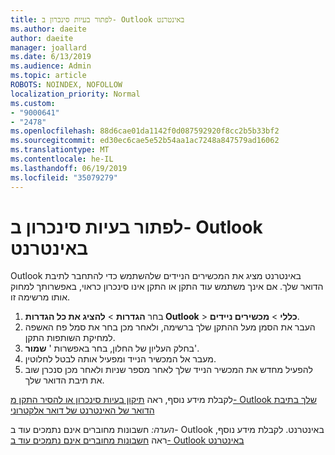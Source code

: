 ```yaml
---
title: לפתור בעיות סינכרון ב- Outlook באינטרנט
ms.author: daeite
author: daeite
manager: joallard
ms.date: 6/13/2019
ms.audience: Admin
ms.topic: article
ROBOTS: NOINDEX, NOFOLLOW
localization_priority: Normal
ms.custom:
- "9000641"
- "2478"
ms.openlocfilehash: 88d6cae01da1142f0d087592920f8cc2b5b33bf2
ms.sourcegitcommit: ed30ec6cae5e52b54aa1ac7248a847579ad16062
ms.translationtype: MT
ms.contentlocale: he-IL
ms.lasthandoff: 06/19/2019
ms.locfileid: "35079279"
---
```

# <a name="fix-outlook-on-the-web-sync-issues"></a>לפתור בעיות סינכרון ב- Outlook באינטרנט

Outlook באינטרנט מציג את המכשירים הניידים שלהשתמש כדי להתחבר לתיבת הדואר שלך. אם אינך משתמש עוד התקן או התקן אינו סינכרון כראוי, באפשרותך למחוק אותו מרשימה זו.

1. בחר **הגדרות** > **להציג את כל הגדרות Outlook** > **כללי** > **מכשירים ניידים**.
1. העבר את הסמן מעל ההתקן שלך ברשימה, ולאחר מכן בחר את סמל פח האשפה למחיקת השותפות התקן.
1. בחלק העליון של החלון, בחר באפשרות ' **שמור**'.
1. מעבר אל המכשיר הנייד ומפעיל אותה לבטל לחלוטין.
1. להפעיל מחדש את המכשיר הנייד שלך לאחר מספר שניות ולאחר מכן סנכרן שוב את תיבת הדואר שלך.

לקבלת מידע נוסף, ראה [תיקון בעיות סינכרון או להסיר התקן מ- Outlook שלך בתיבת הדואר של האינטרנט של דואר אלקטרוני](https://support.office.com/article/775ed31c-05bd-4ee4-b1b3-33fad7b5b992)

*הערה:* חשבונות מחוברים אינם נתמכים עוד ב- Outlook באינטרנט. לקבלת מידע נוסף, ראה [חשבונות מחוברים אינם נתמכים עוד ב- Outlook באינטרנט](https://support.office.com/article/5cc526bf-e928-4a99-8b9f-5e089df7d887)
